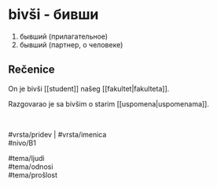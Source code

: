 # bivši - бивши

1. бывший (прилагательное)  
2. бывший (партнер, о человеке)  

## Rečenice

On je bivši [[student]] našeg [[fakultet|fakulteta]].  

Razgovarao je sa bivšim o starim [[uspomena|uspomenama]].  

<br>

#vrsta/pridev | #vrsta/imenica  
#nivo/B1  

#tema/ljudi  
#tema/odnosi  
#tema/prošlost
